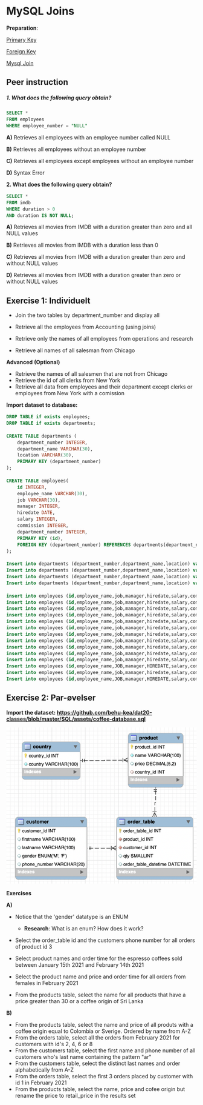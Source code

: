 # MySQL Joins

**Preparation**:

[Primary Key](https://www.youtube.com/watch?v=kG5edDFilhw)

[Foreign Key](https://www.youtube.com/watch?v=5Rd2atcDR4s)

[Mysql Join](https://www.mysqltutorial.org/mysql-join/)

<!-- 

Tjek øvelser igennem og lav øvelserne - giv svarene så de kan selv sammenligne

Lidt mere gennemgang af et join eksempel ((-1-2 eksempler))

-->

## Peer instruction

##### 1. What does the following query obtain? 

```sql
SELECT *
FROM employees
WHERE employee_number = "NULL"
```

**A)** Retrieves all employees with an employee number called NULL

**B)** Retrieves all employees without an employee number

**C)** Retrieves all employees except employees without an employee number

**D)** Syntax Error



**2. What does the following query obtain?**

```sql
SELECT *
FROM imdb
WHERE duration > 0
AND duration IS NOT NULL;
```

**A)** Retrieves all movies from IMDB with a duration greater than zero and all NULL values

**B)** Retrieves all movies from IMDB with a duration less than 0

**C)** Retrieves all movies from IMDB with a duration greater than zero and without NULL values

**D)** Retrieves all movies from IMDB with a duration greater than zero or without NULL values



## Exercise 1: Individuelt

- Join the two tables by department_number and display all 

- Retrieve all the employees from Accounting (using joins)
- Retrieve only the names of all employees from operations and research
- Retrieve all names of all salesman from Chicago



**Advanced** **(Optional)**

- Retrieve the names of all salesmen that are not from Chicago
- Retrieve the id of all clerks from New York
- Retrieve all data from employees and their department except clerks or employees from New York with a comission



**Import dataset to database:**

```sql
DROP TABLE if exists employees;
DROP TABLE if exists departments;

CREATE TABLE departments (	
	department_number INTEGER, 
	department_name VARCHAR(30), 
	location VARCHAR(30), 
	PRIMARY KEY (department_number)
); 

CREATE TABLE employees(	
	id INTEGER, 
	employee_name VARCHAR(30), 
	job VARCHAR(30), 
	manager INTEGER, 
	hiredate DATE, 
	salary INTEGER, 
	commission INTEGER, 
	department_number INTEGER, 
	PRIMARY KEY (id),
	FOREIGN KEY (department_number) REFERENCES departments(department_number)
);
 
Insert into departments (department_number,department_name,location) values (10,'ACCOUNTING','NEW YORK');
Insert into departments (department_number,department_name,location) values (20,'RESEARCH','DALLAS');
Insert into departments (department_number,department_name,location) values (30,'SALES','CHICAGO');
Insert into departments (department_number,department_name,location) values (40,'OPERATIONS','BOSTON');

insert into employees (id,employee_name,job,manager,hiredate,salary,commission,department_number) values (7369,'SMITH','CLERK',7902,'1980-12-17',800,null,20);
insert into employees (id,employee_name,job,manager,hiredate,salary,commission,department_number) values (7499,'ALLEN','SALESMAN',7698,'1981-02-20',1600,300,30);
insert into employees (id,employee_name,job,manager,hiredate,salary,commission,department_number) values (7521,'WARD','SALESMAN',7698,'1981-02-22', 1250,500,30);
insert into employees (id,employee_name,job,manager,hiredate,salary,commission,department_number) values (7566,'JONES','MANAGER',7839,'1981-04-02',2975,null,20);
insert into employees (id,employee_name,job,manager,hiredate,salary,commission,department_number) values (7654,'MARTIN','SALESMAN',7698,'1981-09-28',1250,1400,30);
insert into employees (id,employee_name,job,manager,hiredate,salary,commission,department_number) values (7698,'BLAKE','MANAGER',7839,'1981-05-01',2850,null,30);
insert into employees (id,employee_name,job,manager,hiredate,salary,commission,department_number) values (7782,'CLARK','MANAGER',7839,'1981-06-09',2450,null,10);
insert into employees (id,employee_name,job,manager,hiredate,salary,commission,department_number) values (7788,'SCOTT','ANALYST',7566,'1987-04-19',3000,null,20);
insert into employees (id,employee_name,job,manager,hiredate,salary,commission,department_number) values (7839,'KING','PRESIDENT',null,'1981-11-17',5000,null,10);
insert into employees (id,employee_name,job,manager,hiredate,salary,commission,department_number) values (7844,'TURNER','SALESMAN',7698,'1981-09-08',1500,0,30);
insert into employees (id,employee_name,job,manager,hiredate,salary,commission,department_number) values (7876,'ADAMS','CLERK',7788,'1987-05-23',1100,null,20);
Insert into employees (id,employee_name,JOB,manager,HIREDATE,salary,commission,department_number) values (7900,'JAMES','CLERK',7698,'1981-12-03',950,null,30);
insert into employees (id,employee_name,job,manager,hiredate,salary,commission,department_number) values (7902,'FORD','ANALYST',7566,'1981-12-03',3000,null,20);
Insert into employees (id,employee_name,JOB,manager,HIREDATE,salary,commission,department_number) values (7934,'MILLER','CLERK',7782,'1982-01-23',1300,null,10);

```



## Exercise 2: Par-øvelser

**Import the dataset: https://github.com/behu-kea/dat20-classes/blob/master/SQL/assets/coffee-database.sql**

![image-20220901103151949](assets/image-20220901103151949.png)

**Exercises**

**A)**

- Notice that the 'gender' datatype is an ENUM
  - **Research**: What is an enum? How does it work?



- Select the order_table id and the customers phone number for all orders of product id 3
- Select product names and order time for the espresso coffees sold between January 15th 2021 and February 14th 2021
- Select the product name and price and order time for all orders from females in February 2021
- From the products table, select the name for all products that have a price greater than 30 or a coffee origin of Sri Lanka



**B)**

- From the products table, select the name and price of all produts with a coffee origin equal to Colombia or Sverige. Ordered by name from A-Z
- From the orders table, select all the orders from February 2021 for customers with id's 2, 4, 6 or 8
- From the customers table, select the first name and phone number of all customers who's last name containing the pattern "ar"
- From the customers table, select the distinct last names and order alphabetically from A-Z
- From the orders table, select the first 3 orders placed by customer with id 1 in February 2021
- From the products table, select the name, price and cofee origin but rename the price to retail_price in the results set